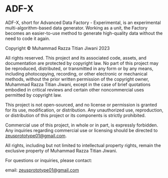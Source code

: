 # ADF-X
ADF-X, short for Advanced Data Factory - Experimental, is an experimental multi-algorithm-based data generator. Working as a unit, the Factory becomes an easier-to-use method to generate high-quality data without the need to code it again.

Copyright © Muhammad Razza Titian Jiwani 2023

All rights reserved. This project and its associated code, assets, and documentation are protected by copyright law. No part of this project may be reproduced, distributed, or transmitted in any form or by any means, including photocopying, recording, or other electronic or mechanical methods, without the prior written permission of the copyright owner, Muhammad Razza Titian Jiwani, except in the case of brief quotations embodied in critical reviews and certain other noncommercial uses permitted by copyright law.

This project is not open-sourced, and no license or permission is granted for its use, modification, or distribution. Any unauthorized use, reproduction, or distribution of this project or its components is strictly prohibited.

Commercial use of this project, in whole or in part, is expressly forbidden. Any inquiries regarding commercial use or licensing should be directed to zeusprototype01@gmail.com.

All rights, including but not limited to intellectual property rights, remain the exclusive property of Muhammad Razza Titian Jiwani.

For questions or inquiries, please contact:

email: zeusprototype01@gmail.com

